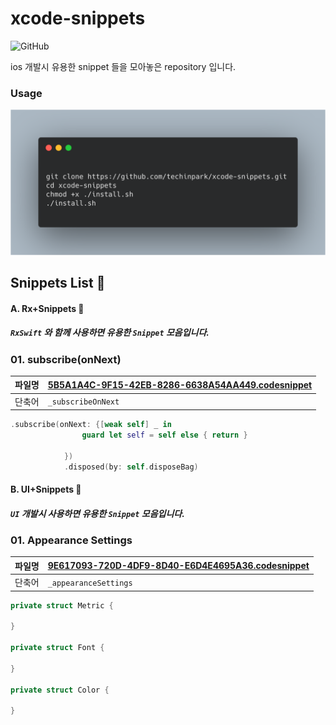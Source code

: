# xcode-snippets 

![GitHub](https://img.shields.io/github/license/techinpark/xcode-snippets?style=plastic)

ios 개발시 유용한 snippet 들을 모아놓은 repository 입니다. 


### Usage 

<img src='./images/install.png'>

## Snippets List :memo:

#### A. Rx+Snippets 🚀
 ##### `RxSwift` 와 함께 사용하면 유용한 `Snippet` 모음입니다. 

### 01. subscribe(onNext)

 |파일명|[5B5A1A4C-9F15-42EB-8286-6638A54AA449.codesnippet](./5B5A1A4C-9F15-42EB-8286-6638A54AA449.codesnippet)|
 |--|--|
 |단축어|`_subscribeOnNext`|
 
 
```swift
.subscribe(onNext: {[weak self] _ in
                guard let self = self else { return }
                
            })
            .disposed(by: self.disposeBag)
```
#### B. UI+Snippets 🚀
 ##### `UI` 개발시 사용하면 유용한 `Snippet` 모음입니다. 

### 01. Appearance Settings 

|파일명|[9E617093-720D-4DF9-8D40-E6D4E4695A36.codesnippet](./9E617093-720D-4DF9-8D40-E6D4E4695A36.codesnippet)|
 |--|--|
 |단축어|`_appearanceSettings`|
 
```swift
private struct Metric {
        
}
    
private struct Font {
        
}
    
private struct Color {
        
}
```
